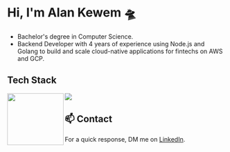 # Hi, I'm Alan Kewem 🛸

- Bachelor's degree in Computer Science.
- Backend Developer with 4 years of experience using Node.js and Golang to build and scale cloud-native applications for fintechs on AWS and GCP.

## Tech Stack
<img align="left" height="120" width="130" src="https://github.com/egonelbre/gophers/blob/master/.thumb/animation/gopher-dance-long-3x.gif">

<p align="left">
  <a href="https://skillicons.dev">
    <img src="https://skillicons.dev/icons?i=golang,typescript,nodejs,postgresql,mysql,mongo,dynamodb,redis,kafka,terraform,docker,k8s,aws,gcp,git,bash&perline=8" />
  </a>
</p>

## 📫 Contact

For a quick response, DM me on [LinkedIn](https://www.linkedin.com/in/alankewem).
